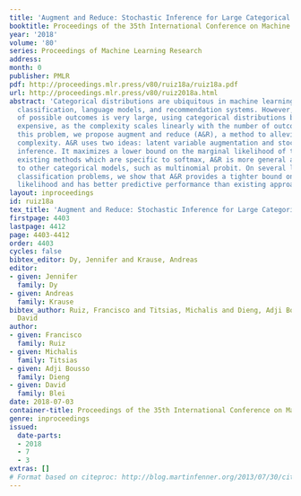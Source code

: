 ```yaml
---
title: 'Augment and Reduce: Stochastic Inference for Large Categorical Distributions'
booktitle: Proceedings of the 35th International Conference on Machine Learning
year: '2018'
volume: '80'
series: Proceedings of Machine Learning Research
address: 
month: 0
publisher: PMLR
pdf: http://proceedings.mlr.press/v80/ruiz18a/ruiz18a.pdf
url: http://proceedings.mlr.press/v80/ruiz2018a.html
abstract: 'Categorical distributions are ubiquitous in machine learning, e.g., in
  classification, language models, and recommendation systems. However, when the number
  of possible outcomes is very large, using categorical distributions becomes computationally
  expensive, as the complexity scales linearly with the number of outcomes. To address
  this problem, we propose augment and reduce (A&R), a method to alleviate the computational
  complexity. A&R uses two ideas: latent variable augmentation and stochastic variational
  inference. It maximizes a lower bound on the marginal likelihood of the data. Unlike
  existing methods which are specific to softmax, A&R is more general and is amenable
  to other categorical models, such as multinomial probit. On several large-scale
  classification problems, we show that A&R provides a tighter bound on the marginal
  likelihood and has better predictive performance than existing approaches.'
layout: inproceedings
id: ruiz18a
tex_title: 'Augment and Reduce: Stochastic Inference for Large Categorical Distributions'
firstpage: 4403
lastpage: 4412
page: 4403-4412
order: 4403
cycles: false
bibtex_editor: Dy, Jennifer and Krause, Andreas
editor:
- given: Jennifer
  family: Dy
- given: Andreas
  family: Krause
bibtex_author: Ruiz, Francisco and Titsias, Michalis and Dieng, Adji Bousso and Blei,
  David
author:
- given: Francisco
  family: Ruiz
- given: Michalis
  family: Titsias
- given: Adji Bousso
  family: Dieng
- given: David
  family: Blei
date: 2018-07-03
container-title: Proceedings of the 35th International Conference on Machine Learning
genre: inproceedings
issued:
  date-parts:
  - 2018
  - 7
  - 3
extras: []
# Format based on citeproc: http://blog.martinfenner.org/2013/07/30/citeproc-yaml-for-bibliographies/
---
```

